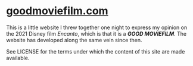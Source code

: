 # [goodmoviefilm.com](https://goodmoviefilm.com)

This is a little website I threw together one night to express my
opinion on the 2021 Disney film *Encanto*, which is that it is a ***GOOD
MOVIEFILM***. The website has developed along the same vein since then.

See LICENSE for the terms under which the content of this site are made
available.
